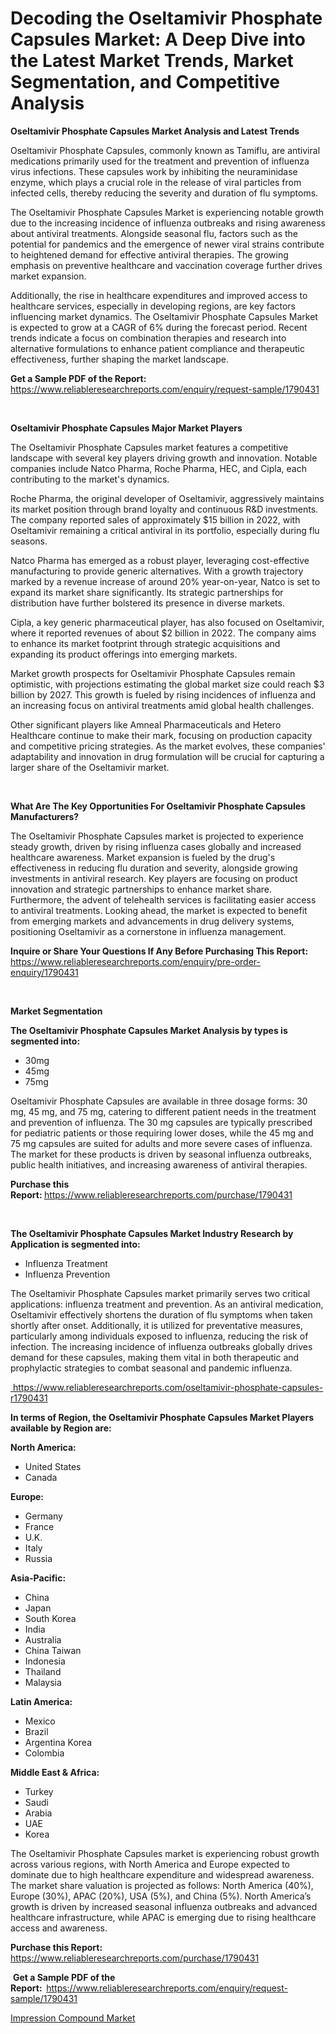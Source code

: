 <p><h1>Decoding the Oseltamivir Phosphate Capsules Market: A Deep Dive into the Latest Market Trends, Market Segmentation, and Competitive Analysis</h1></p><p><strong>Oseltamivir Phosphate Capsules Market Analysis and Latest Trends</strong></p>
<p><p>Oseltamivir Phosphate Capsules, commonly known as Tamiflu, are antiviral medications primarily used for the treatment and prevention of influenza virus infections. These capsules work by inhibiting the neuraminidase enzyme, which plays a crucial role in the release of viral particles from infected cells, thereby reducing the severity and duration of flu symptoms.</p><p>The Oseltamivir Phosphate Capsules Market is experiencing notable growth due to the increasing incidence of influenza outbreaks and rising awareness about antiviral treatments. Alongside seasonal flu, factors such as the potential for pandemics and the emergence of newer viral strains contribute to heightened demand for effective antiviral therapies. The growing emphasis on preventive healthcare and vaccination coverage further drives market expansion.</p><p>Additionally, the rise in healthcare expenditures and improved access to healthcare services, especially in developing regions, are key factors influencing market dynamics. The Oseltamivir Phosphate Capsules Market is expected to grow at a CAGR of 6% during the forecast period. Recent trends indicate a focus on combination therapies and research into alternative formulations to enhance patient compliance and therapeutic effectiveness, further shaping the market landscape.</p></p>
<p><strong>Get a Sample PDF of the Report:&nbsp;</strong> <a href="https://www.reliableresearchreports.com/enquiry/request-sample/1790431?utm_campaign=2224&utm_medium=2&utm_source=Github&utm_content=ia&utm_term=08032025&utm_id=oseltamivir-phosphate-capsules">https://www.reliableresearchreports.com/enquiry/request-sample/1790431</a></p>
<p>&nbsp;</p>
<p><strong>Oseltamivir Phosphate Capsules Major Market Players</strong></p>
<p><p>The Oseltamivir Phosphate Capsules market features a competitive landscape with several key players driving growth and innovation. Notable companies include Natco Pharma, Roche Pharma, HEC, and Cipla, each contributing to the market's dynamics.</p><p>Roche Pharma, the original developer of Oseltamivir, aggressively maintains its market position through brand loyalty and continuous R&D investments. The company reported sales of approximately $15 billion in 2022, with Oseltamivir remaining a critical antiviral in its portfolio, especially during flu seasons.</p><p>Natco Pharma has emerged as a robust player, leveraging cost-effective manufacturing to provide generic alternatives. With a growth trajectory marked by a revenue increase of around 20% year-on-year, Natco is set to expand its market share significantly. Its strategic partnerships for distribution have further bolstered its presence in diverse markets.</p><p>Cipla, a key generic pharmaceutical player, has also focused on Oseltamivir, where it reported revenues of about $2 billion in 2022. The company aims to enhance its market footprint through strategic acquisitions and expanding its product offerings into emerging markets.</p><p>Market growth prospects for Oseltamivir Phosphate Capsules remain optimistic, with projections estimating the global market size could reach $3 billion by 2027. This growth is fueled by rising incidences of influenza and an increasing focus on antiviral treatments amid global health challenges.</p><p>Other significant players like Amneal Pharmaceuticals and Hetero Healthcare continue to make their mark, focusing on production capacity and competitive pricing strategies. As the market evolves, these companies' adaptability and innovation in drug formulation will be crucial for capturing a larger share of the Oseltamivir market.</p></p>
<p>&nbsp;</p>
<p><strong>What Are The Key Opportunities For Oseltamivir Phosphate Capsules Manufacturers?</strong></p>
<p><p>The Oseltamivir Phosphate Capsules market is projected to experience steady growth, driven by rising influenza cases globally and increased healthcare awareness. Market expansion is fueled by the drug's effectiveness in reducing flu duration and severity, alongside growing investments in antiviral research. Key players are focusing on product innovation and strategic partnerships to enhance market share. Furthermore, the advent of telehealth services is facilitating easier access to antiviral treatments. Looking ahead, the market is expected to benefit from emerging markets and advancements in drug delivery systems, positioning Oseltamivir as a cornerstone in influenza management.</p></p>
<p><strong>Inquire or Share Your Questions If Any Before Purchasing This Report:</strong> <a href="https://www.reliableresearchreports.com/enquiry/pre-order-enquiry/1790431?utm_campaign=2224&utm_medium=2&utm_source=Github&utm_content=ia&utm_term=08032025&utm_id=oseltamivir-phosphate-capsules">https://www.reliableresearchreports.com/enquiry/pre-order-enquiry/1790431</a></p>
<p>&nbsp;</p>
<p><strong>Market Segmentation</strong></p>
<p><strong>The Oseltamivir Phosphate Capsules Market Analysis by types is segmented into:</strong></p>
<p><ul><li>30mg</li><li>45mg</li><li>75mg</li></ul></p>
<p><p>Oseltamivir Phosphate Capsules are available in three dosage forms: 30 mg, 45 mg, and 75 mg, catering to different patient needs in the treatment and prevention of influenza. The 30 mg capsules are typically prescribed for pediatric patients or those requiring lower doses, while the 45 mg and 75 mg capsules are suited for adults and more severe cases of influenza. The market for these products is driven by seasonal influenza outbreaks, public health initiatives, and increasing awareness of antiviral therapies.</p></p>
<p><strong>Purchase this Report:&nbsp;</strong><a href="https://www.reliableresearchreports.com/purchase/1790431?utm_campaign=2224&utm_medium=2&utm_source=Github&utm_content=ia&utm_term=08032025&utm_id=oseltamivir-phosphate-capsules">https://www.reliableresearchreports.com/purchase/1790431</a></p>
<p>&nbsp;</p>
<p><strong>The Oseltamivir Phosphate Capsules Market Industry Research by Application is segmented into:</strong></p>
<p><ul><li>Influenza Treatment</li><li>Influenza Prevention</li></ul></p>
<p><p>The Oseltamivir Phosphate Capsules market primarily serves two critical applications: influenza treatment and prevention. As an antiviral medication, Oseltamivir effectively shortens the duration of flu symptoms when taken shortly after onset. Additionally, it is utilized for preventative measures, particularly among individuals exposed to influenza, reducing the risk of infection. The increasing incidence of influenza outbreaks globally drives demand for these capsules, making them vital in both therapeutic and prophylactic strategies to combat seasonal and pandemic influenza.</p></p>
<p><a href="https://www.reliableresearchreports.com/oseltamivir-phosphate-capsules-r1790431?utm_campaign=2224&utm_medium=2&utm_source=Github&utm_content=ia&utm_term=08032025&utm_id=oseltamivir-phosphate-capsules">&nbsp;https://www.reliableresearchreports.com/oseltamivir-phosphate-capsules-r1790431</a></p>
<p><strong>In terms of Region, the Oseltamivir Phosphate Capsules Market Players available by Region are:</strong></p>
<p>
    <p> <strong> North America: </strong>
        <ul>
            <li>United States</li>
            <li>Canada</li>
        </ul>
        </p> 
    <p> <strong> Europe: </strong>
        <ul>
            <li>Germany</li>
            <li>France</li>
            <li>U.K.</li>
            <li>Italy</li>
            <li>Russia</li>
        </ul>
        </p> 
    <p> <strong> Asia-Pacific: </strong>
        <ul>
            <li>China</li>
            <li>Japan</li>
            <li>South Korea</li>
            <li>India</li>
            <li>Australia</li>
            <li>China Taiwan</li>
            <li>Indonesia</li>
            <li>Thailand</li>
            <li>Malaysia</li>
        </ul>
        </p> 
    <p> <strong> Latin America: </strong>
        <ul>
            <li>Mexico</li>
            <li>Brazil</li>
            <li>Argentina Korea</li>
            <li>Colombia</li>
        </ul>
        </p> 
    <p> <strong> Middle East & Africa: </strong>
        <ul>
            <li>Turkey</li>
            <li>Saudi</li>
            <li>Arabia</li>
            <li>UAE</li>
            <li>Korea</li>
        </ul>
    </p>
    </p>
<p><p>The Oseltamivir Phosphate Capsules market is experiencing robust growth across various regions, with North America and Europe expected to dominate due to high healthcare expenditure and widespread awareness. The market share valuation is projected as follows: North America (40%), Europe (30%), APAC (20%), USA (5%), and China (5%). North America’s growth is driven by increased seasonal influenza outbreaks and advanced healthcare infrastructure, while APAC is emerging due to rising healthcare access and awareness.</p></p>
<p><strong>Purchase this Report: </strong><a href="https://www.reliableresearchreports.com/purchase/1790431?utm_campaign=2224&utm_medium=2&utm_source=Github&utm_content=ia&utm_term=08032025&utm_id=oseltamivir-phosphate-capsules">https://www.reliableresearchreports.com/purchase/1790431</a></p>
<p>&nbsp;<strong>Get a Sample PDF of the Report:&nbsp;&nbsp;</strong><a href="https://www.reliableresearchreports.com/enquiry/request-sample/1790431?utm_campaign=2224&utm_medium=2&utm_source=Github&utm_content=ia&utm_term=08032025&utm_id=oseltamivir-phosphate-capsules">https://www.reliableresearchreports.com/enquiry/request-sample/1790431</a></p>
<p><strong></strong></p>
<p><p><a href="https://github.com/gerdabatiskzv9/Market-Research-Report-List-1/blob/main/impression-compound-market.md?utm_campaign=2224&utm_medium=2&utm_source=Github&utm_content=ia&utm_term=08032025&utm_id=oseltamivir-phosphate-capsules">Impression Compound Market</a></p></p>